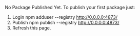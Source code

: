 No Package Published Yet.
To publish your first package just:
1. Login
   npm adduser --registry http://0.0.0.0:4873/
2. Publish
   npm publish --registry http://0.0.0.0:4873/
3. Refresh this page.
